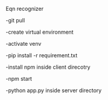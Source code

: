 Eqn recognizer

-git pull

-create virtual environment

-activate venv

-pip install -r requirement.txt

-install npm inside client direcotry

-npm start

-python app.py inside server directory
